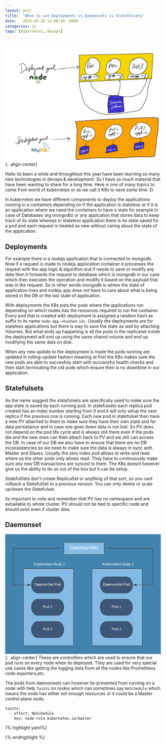 ```yaml
---
layout: post
title:  "When to use Deployments vs Daemonsets vs Statefulsets"
date:   2020-09-20 14:00:45 -0800
categories: js
tags: [kubernetes, devops]
---
```

![deployments-statefulsets](/assets/images/devops/dep-sta-daem.jpg){: .align-center}

Hello its been a while and throughtout this year have been learning so many new technologies in devops & development. So I have so much material that have been wanting to share for a long time. Here is one of many topics to come from world of kubernetes or as we call it K8s to save some time :D.

In kubernetes we have different components to deploy the applications running in a containers depending on if the application is stateless or if it is an application where we need the containers to have a state for example in case of Databases (eg mongodb) or any applcation that stores data to keep track of its state whereas in stateless application there is no state saved for a pod and each request is treated as new without caring about the state of the application.

## Deployments

For example there is a nodejs application that is connected to mongodb. Now if a request is made to nodejs application container it processes the request with the app logic & algorithm and if needs to save or modify any data then it forwards the request to database which is mongodb in our case which then executes the operation and modify it based on the payload that was in the request. So in other words mongodb is where the state of application lives and nodejs app does not have to care about what is being stored in the DB or the last state of application.

With deployments the K8s puts the pods where the applications run depending on which nodes has the resources required to run the container. Every pod that is created with deployment is assigned a random hash as suffix to its name `node-app-<hashed-id>`. Usually the deployments are for stateless applications but there is way to save the state as well by attaching Volumes. But what ends up happening is all the pods in the replicaset inside the deployment will end up using the same shared volume and end up modifying the same data on disk.

When any new update to the deployment is made the pods running are updated in rolling-update fashion meaning at first the K8s makes sure the new pods are able to succesfuly start with successful health checks and then start terminating the old pods which ensure their is no downtime in our application.


## Statefulsets
As the name suggest the statefulsets are specifically used to make sure the app state is saved by each running pod. In statefulsets each replica pod created has an index number starting from 0 and it will only setup the next replica if the previous one is running. Each new pod in statefulset then have a new PV attached to them to make sure they have their own state and for data persistance and in case one goes down data is not lost. So PV does not depend on the pod life cycle and is always still there even if the pods die and the new ones can then attach back to PV and we still can access the DB. In case of our DB we also have to ensure that there are no DB inconsistencies so we need to make sure the data is always in sync with Master and Slaves. Usually the zero index pod allows to write and read where as the other pods only allows read. They have to continuously make sure any new DB transactions are synced to them. The K8s doesnt however give us the ability to do so out of the box but it can be setup.

StatefulSets don’t create ReplicaSet or anything of that sort, so you cant rollback a StatefulSet to a previous version. You can only delete or scale up/down the Statefulset. 

Its important to note and remember that PV has no namespace and are avbailable to whole cluster. PV should not be tied to specific node and should exist even if cluster dies.

## Daemonset
![daemonsets](/assets/images/devops/daemonsets.png){: .align-center}
These are controlllers which are used to ensure that our pod runs on every node when its deployed. They are used for very special use cases like getting the logging data from all the nodes like Prometheus node exporters,etc. 

The pods from daemonsets can however be prevented from running on a node with help `Taints` on nodes which can sometimes say `NoSchedule` which means the node has either not enough resources or it could be a Master control plane node.

```
taints:
  - effect: NoSchedule
    key: node-role.kubernetes.io/master
```

{% highlight yaml%}

{% endhighlight %}

